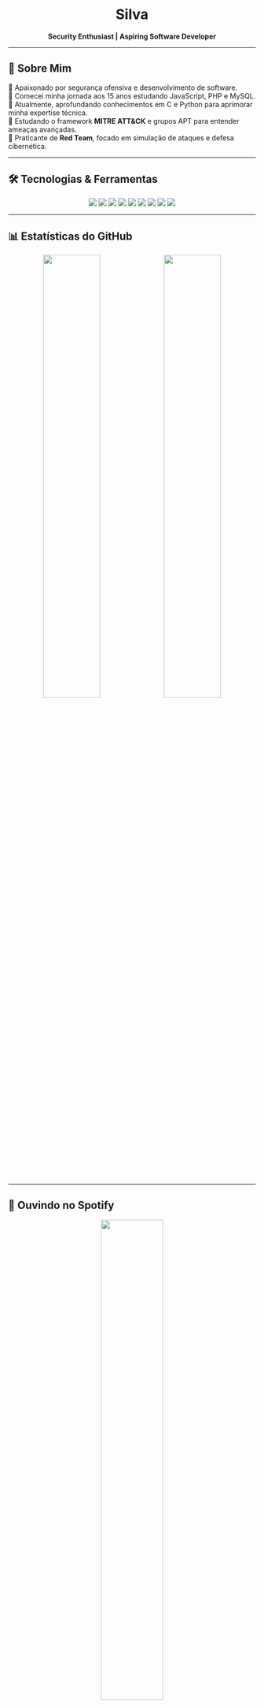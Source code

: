 <h1 align="center">Silva</h1>

<p align="center">
  <strong>Security Enthusiast | Aspiring Software Developer</strong>  
</p>

---

## 🚀 Sobre Mim  
🔹 Apaixonado por segurança ofensiva e desenvolvimento de software.  
🔹 Comecei minha jornada aos 15 anos estudando JavaScript, PHP e MySQL.  
🔹 Atualmente, aprofundando conhecimentos em C e Python para aprimorar minha expertise técnica.  
🔹 Estudando o framework **MITRE ATT&CK** e grupos APT para entender ameaças avançadas.  
🔹 Praticante de **Red Team**, focado em simulação de ataques e defesa cibernética.  

---

## 🛠️ Tecnologias & Ferramentas  
<p align="center">
  <img src="https://img.shields.io/badge/-HTML5-E34F26?style=for-the-badge&logo=html5&logoColor=white">
  <img src="https://img.shields.io/badge/-CSS3-1572B6?style=for-the-badge&logo=css3&logoColor=white">
  <img src="https://img.shields.io/badge/-Bootstrap-7952B3?style=for-the-badge&logo=bootstrap&logoColor=white">
  <img src="https://img.shields.io/badge/-JavaScript-F7DF1E?style=for-the-badge&logo=javascript&logoColor=black">
  <img src="https://img.shields.io/badge/-PHP-777BB4?style=for-the-badge&logo=php&logoColor=white">
  <img src="https://img.shields.io/badge/-MySQL-4479A1?style=for-the-badge&logo=mysql&logoColor=white">
  <img src="https://img.shields.io/badge/-Python-3776AB?style=for-the-badge&logo=python&logoColor=white">
  <img src="https://img.shields.io/badge/-C-00599C?style=for-the-badge&logo=c&logoColor=white">
  <img src="https://img.shields.io/badge/-Java-ED8B00?style=for-the-badge&logo=java&logoColor=white">
</p>

---

## 📊 Estatísticas do GitHub  
<p align="center">
  <img src="https://github-readme-stats.vercel.app/api?username=seuusuario&show_icons=true&theme=radical&count_private=true" width="48%">
  <img src="https://github-readme-stats.vercel.app/api/top-langs/?username=seuusuario&layout=compact&theme=radical" width="48%">
</p>

---

## 🎵 Ouvindo no Spotify  
<p align="center">
  <img src="https://spotify-github-profile.vercel.app/api/view?uid=seu_spotify_id&cover_image=true&theme=default&show_offline=false&background_color=121212" width="50%">
</p>

---

## 🔗 Redes Sociais  
<p align="center">
  <a href="https://linkedin.com/in/seuusuario">
    <img src="https://img.shields.io/badge/-LinkedIn-0077B5?style=for-the-badge&logo=linkedin&logoColor=white">
  </a>
  <a href="https://instagram.com/seuusuario">
    <img src="https://img.shields.io/badge/-Instagram-E4405F?style=for-the-badge&logo=instagram&logoColor=white">
  </a>
  <a href="https://github.com/seuusuario">
    <img src="https://img.shields.io/badge/-GitHub-181717?style=for-the-badge&logo=github&logoColor=white">
  </a>
</p>
